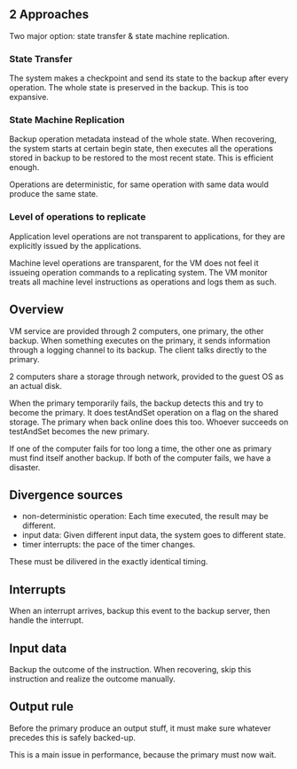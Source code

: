 ## 2 Approaches

Two major option: state transfer & state machine replication.

### State Transfer

The system makes a checkpoint and send its state to the backup after every operation. The whole state is preserved in the backup. This is too expansive.

### State Machine Replication

Backup operation metadata instead of the whole state. When recovering, the system starts at certain begin state, then executes all the operations stored in backup to be restored to the most recent state. This is efficient enough.

Operations are deterministic, for same operation with same data would produce the same state.

### Level of operations to replicate

Application level operations are not transparent to applications, for they are explicitly issued by the applications. 

Machine level operations are transparent, for the VM does not feel it issueing operation commands to a replicating system. The VM monitor treats all machine level instructions as operations and logs them as such.

## Overview

VM service are provided through 2 computers, one primary, the other backup. When something executes on the primary, it sends information through a logging channel to its backup. The client talks directly to the primary.

2 computers share a storage through network, provided to the guest OS as an actual disk. 

When the primary temporarily fails, the backup detects this and try to become the primary. It does testAndSet operation on a flag on the shared storage. The primary when back online does this too. Whoever succeeds on testAndSet becomes the new primary.

If one of the computer fails for too long a time, the other one as primary must find itself another backup. If both of the computer fails, we have a disaster.

## Divergence sources

- non-deterministic operation: Each time executed, the result may be different.
- input data: Given different input data, the system goes to different state.
- timer interrupts: the pace of the timer changes.

These must be dilivered in the exactly identical timing.

## Interrupts

When an interrupt arrives, backup this event to the backup server, then handle the interrupt.

## Input data

Backup the outcome of the instruction. When recovering, skip this instruction and realize the outcome manually.

## Output rule

Before the primary produce an output stuff, it must make sure whatever precedes this is safely backed-up.

This is a main issue in performance, because the primary must now wait.
